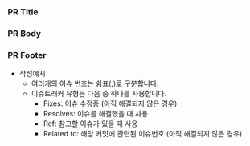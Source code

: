### PR Title
<!-- pr 제목을 입력 해주세요. -->

### PR Body
<!-- 개발한 내용에 대한 설명을 적어주세요. -->

### PR Footer
<!-- issuetraker ID 명시 또는 기타 추가사항이 있을 경우 작성해주세요 -->
- 작성예시
    - 여러개의 이슈 번호는 쉼표(,)로 구분합니다.
    - 이슈트래커 유형은 다음 중 하나를 사용합니다.
        - Fixes: 이슈 수정중 (아직 해결되지 않은 경우)
        - Resolves: 이슈를 해결했을 때 사용
        - Ref: 참고할 이슈가 있을 때 사용
        - Related to: 해당 커밋에 관련된 이슈번호 (아직 해결되지 않은 경우)
